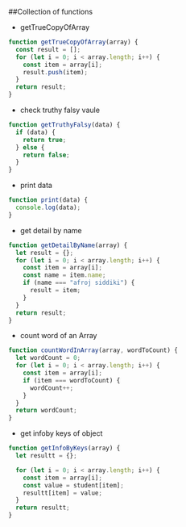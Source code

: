 ##Collection of functions

- getTrueCopyOfArray

```js
function getTrueCopyOfArray(array) {
  const result = [];
  for (let i = 0; i < array.length; i++) {
    const item = array[i];
    result.push(item);
  }
  return result;
}
```

- check truthy falsy vaule

```js
function getTruthyFalsy(data) {
  if (data) {
    return true;
  } else {
    return false;
  }
}
```

- print data

```js
function print(data) {
  console.log(data);
}
```

- get detail by name

```js
function getDetailByName(array) {
  let result = {};
  for (let i = 0; i < array.length; i++) {
    const item = array[i];
    const name = item.name;
    if (name === "afroj siddiki") {
      result = item;
    }
  }
  return result;
}
```

- count word of an Array

```js
function countWordInArray(array, wordToCount) {
  let wordCount = 0;
  for (let i = 0; i < array.length; i++) {
    const item = array[i];
    if (item === wordToCount) {
      wordCount++;
    }
  }
  return wordCount;
}
```

- get infoby keys of object

```js
function getInfoByKeys(array) {
  let resultt = {};

  for (let i = 0; i < array.length; i++) {
    const item = array[i];
    const value = student[item];
    resultt[item] = value;
  }
  return resultt;
}
```
